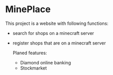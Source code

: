 # MinePlace

This project is a website with following functions:

- search for shops on a minecraft server
- register shops that are on a minecraft server

  Planed features:
  - Diamond online banking
  - Stockmarket
